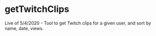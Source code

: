 # getTwitchClips
Live of 5/4/2020 - Tool to get Twitch clips for a given user, and sort by name, date, views.

